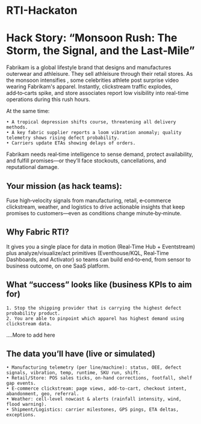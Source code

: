 # RTI-Hackaton
# Hack Story: “Monsoon Rush: The Storm, the Signal, and the Last‑Mile”

Fabrikam is a global lifestyle brand that designs and manufactures outerwear and athleisure. They sell athleisure through their retail stores. As the monsoon intensifies , some celebrities athlete post surprise video wearing Fabrikam's apparel. Instantly, clickstream traffic explodes, add‑to‑carts spike, and store associates report low visibility into real-time operations during this rush hours.

At the same time:
	
 	• A tropical depression shifts course, threatening all delivery methods.
	• A key fabric supplier reports a loom vibration anomaly; quality telemetry shows rising defect probability.
	• Carriers update ETAs showing delays of orders.

Fabrikam needs real‑time intelligence to sense demand, protect availability, and fulfill promises—or they’ll face stockouts, cancellations, and reputational damage.
## Your mission (as hack teams): 
Fuse high‑velocity signals from manufacturing, retail, e‑commerce clickstream, weather, and logistics to drive actionable insights that keep promises to customers—even as conditions change minute‑by‑minute.
## Why Fabric RTI? 
It gives you a single place for data in motion (Real‑Time Hub + Eventstream) plus analyze/visualize/act primitives (Eventhouse/KQL, Real‑Time Dashboards, and Activator) so teams can build end‑to‑end, from sensor to business outcome, on one SaaS platform.

## What “success” looks like (business KPIs to aim for)
	1. Stop the shipping provider that is carrying the highest defect probability product.
 	2. You are able to pinpoint which apparel has highest demand using clickstream data.
 ....More to add here

## The data you’ll have (live or simulated)
	• Manufacturing telemetry (per line/machine): status, OEE, defect signals, vibration, temp, runtime, SKU run, shift.
	• Retail/Store: POS sales ticks, on‑hand corrections, footfall, shelf gap events.
	• E‑commerce clickstream: page views, add‑to‑cart, checkout intent, abandonment, geo, referral.
	• Weather: cell‑level nowcast & alerts (rainfall intensity, wind, flood warning).
	• Shipment/Logistics: carrier milestones, GPS pings, ETA deltas, exceptions.

